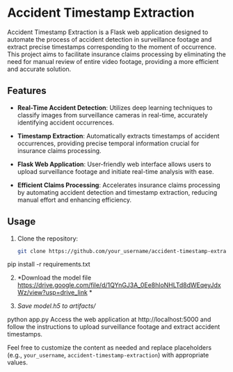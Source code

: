 # Accident Timestamp Extraction

Accident Timestamp Extraction is a Flask web application designed to automate the process of accident detection in surveillance footage and extract precise timestamps corresponding to the moment of occurrence. This project aims to facilitate insurance claims processing by eliminating the need for manual review of entire video footage, providing a more efficient and accurate solution.

## Features

- **Real-Time Accident Detection**: Utilizes deep learning techniques to classify images from surveillance cameras in real-time, accurately identifying accident occurrences.

- **Timestamp Extraction**: Automatically extracts timestamps of accident occurrences, providing precise temporal information crucial for insurance claims processing.

- **Flask Web Application**: User-friendly web interface allows users to upload surveillance footage and initiate real-time analysis with ease.

- **Efficient Claims Processing**: Accelerates insurance claims processing by automating accident detection and timestamp extraction, reducing manual effort and enhancing efficiency.

## Usage

1. Clone the repository:

   ```bash
   git clone https://github.com/your_username/accident-timestamp-extraction.git

pip install -r requirements.txt

2. *Download the model file https://drive.google.com/file/d/1QYnGJ3A_0Ee8hloNHLTd8dWEqeyJdxWz/view?usp=drive_link *

3. *Save model.h5 to artifacts/*

python app.py
Access the web application at http://localhost:5000 and follow the instructions to upload surveillance footage and extract accident timestamps.




Feel free to customize the content as needed and replace placeholders (e.g., `your_username`, `accident-timestamp-extraction`) with appropriate values.
